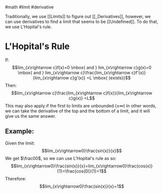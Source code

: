 #math #limit #derivative 

Traditionally, we use [[Limits]] to figure out [[_Derivatives]], however, we can use derivatives to find a limit that seems to be [[Undefined]]. To do that, we use L'Hopital's rule.

# L'Hopital's Rule
If: $$lim_{x\rightarrow c}f(x)=0 \mbox{ and } lim_{x\rightarrow c}g(x)=0 \mbox{ and } lim_{x\rightarrow c}\frac{lim_{x\rightarrow c}f'(x)}{lim_{x\rightarrow c}g'(x)} =L \mbox{ (exists)}$$
Then: $$lim_{x\rightarrow c}\frac{lim_{x\rightarrow c}f(x)}{lim_{x\rightarrow c}g(x)} =L$$
This may also apply if the first to limits are unbounded ($\pm\infty$)
In other words, we can take the derivative of the top and the bottom of a limit, and it will give us the same answer. 

## Example:
Given the limit: $$lim_{x\rightarrow0}\frac{sin(x)}{x}$$
We get $\frac00$, so we can use L'Hopital's rule as so: $$lim_{x\rightarrow0}\frac{sin(x)}{x}=lim_{x\rightarrow0}\frac{cos(x)}{1}=\frac{cos(0)}{1}=1$$
Therefore: $$lim_{x\rightarrow0}\frac{sin(x)}{x}=1$$